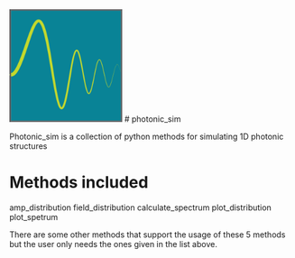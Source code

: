 <img src="https://github.com/sopapado/photonic_sim/blob/master/photonic_sim%20logo.png" alt="drawing" width="200"/>
# photonic_sim


Photonic_sim is a collection of python methods for simulating 1D photonic structures

# Methods included 

amp_distribution
field_distribution
calculate_spectrum
plot_distribution
plot_spetrum

There are some other methods that support the usage of these 5 methods but the user only needs the ones given in the list above. 

